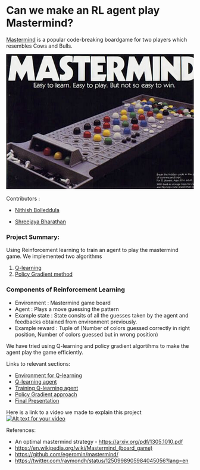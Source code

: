 # Can we make an RL agent play Mastermind?

[Mastermind](https://en.wikipedia.org/wiki/Mastermind_(board_game)) is a popular code-breaking boardgame for two players which resembles Cows and Bulls. 

![mastermind](images/mastermind.png?raw=true "mastermind")

Contributors :

  - [Nithish Bolleddula](https://github.com/nithish08)
  
  - [Shreejaya Bharathan](https://github.com/ShreejayaB)

### Project Summary:

Using Reinforcement learning to train an agent to play the mastermind game. We implemented two algorithms
1. [Q-learning](Q-learning.ipynb)
1. [Policy Gradient method](Policy-gradient.ipynb)

### Components of Reinforcement Learning
- Environment : Mastermind game board	
- Agent : Plays a move guessing the pattern	
- Example state : State consits of all the guesses taken by the agent and feedbacks obtained from environment previously.
- Example reward : Tuple of (Number of colors guessed correctly in right position, Number of colors guessed but in wrong position) 

We have tried using Q-learning and policy gradient algortihms to make the agent play the game efficiently. 



Links to relevant sections:
- [Environment for Q-learning](environment.py) 
- [Q-learning agent](agent.py)
- [Training Q-learning agent](Q-learning.ipynb)
- [Policy Gradient approach](Policy-gradient.ipynb)
- [Final Presentation](Presentation.pdf)


Here is a link to a video we made to explain this project
[![Alt text for your video](https://img.youtube.com/vi/zjR_qvMhgB8/0.jpg)](https://youtu.be/zjR_qvMhgB8)


References:
-  An optimal mastermind strategy - https://arxiv.org/pdf/1305.1010.pdf
- https://en.wikipedia.org/wiki/Mastermind_(board_game)
- https://github.com/egeromin/mastermind/
- https://twitter.com/raymondh/status/1250998905984045056?lang=en